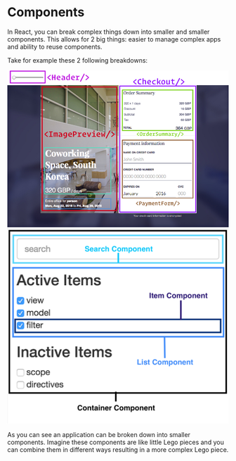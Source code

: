 # Components

In React, you can break complex things down into smaller and smaller components. This allows for 2 big things: easier to manage complex apps and ability to reuse components.

Take for example these 2 following breakdowns:

![](/resources/imgs/component_breakdown_1.jpg)
![](/resources/imgs/component_breakdown_2.png)

As you can see an application can be broken down into smaller components. Imagine these components are like little Lego pieces and you can combine them in different ways resulting in a more complex Lego piece.


